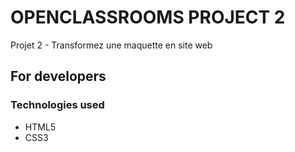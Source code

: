 # OPENCLASSROOMS PROJECT 2

Projet 2 - Transformez une maquette en site web

## For developers

### Technologies used

*  HTML5
*  CSS3